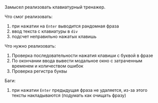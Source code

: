 Замысел реализовать клавиатурный тренажер.

Что смог реализовать:

1) при нажатии на `Enter` выводится рандомная фраза
2) ввод текста с клавиатуры в `div`
3) подсчет неправильно нажатых клавишь

Что нужно реализовать:

1) Проверка последовательности нажатия клавиши с буквой в фразе
2) По окончании ввода вывести модальное окно с затраченным временем и количеством ошибок
3) Проверка регистра буквы

Баги:
1) при нажатии `Enter` предыдущая фраза не удаляется, из-за этого тексты накладываются (подумать как очищать фразу)
